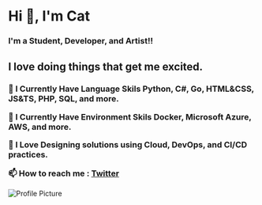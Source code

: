 <h1 align="left">Hi 👋, I'm Cat</h1>
<h3 align="left">I'm a Student, Developer, and Artist!!</h3>

<h2 align="left">I love doing things that get me excited.</h3>

<h3 align="left">


🌱 I Currently Have Language Skils **Python, C#, Go, HTML&CSS, JS&TS, PHP, SQL, and more.**


🌱 I Currently Have Environment Skils **Docker, Microsoft Azure, AWS, and more.**


💚 I Love **Designing solutions using Cloud, DevOps, and CI/CD practices.**


📫 How to reach me :  [Twitter](https://twitter.com/Hey_ImCat)


</h3>

<img src="https://raw.githubusercontent.com/Once-a-deadcat/Once-a-deadcat/main/screenshot.gif" alt="Profile Picture">

